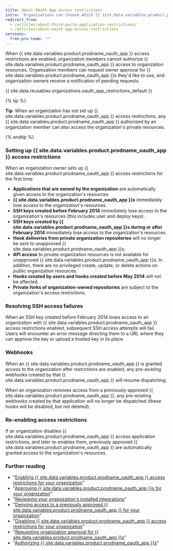 ```yaml
---
title: About OAuth App access restrictions
intro: 'Organizations can choose which {{ site.data.variables.product.prodname_oauth_app }}s have access to their repositories and other resources by enabling {{ site.data.variables.product.prodname_oauth_app }} access restrictions.'
redirect_from:
  - /articles/about-third-party-application-restrictions/
  - /articles/about-oauth-app-access-restrictions
versions:
  free-pro-team: '*'
---
```


When {{ site.data.variables.product.prodname_oauth_app }} access restrictions are enabled, organization members cannot authorize {{ site.data.variables.product.prodname_oauth_app }} access to organization resources. Organization members can request owner approval for {{ site.data.variables.product.prodname_oauth_app }}s they'd like to use, and organization owners receive a notification of pending requests.

{{ site.data.reusables.organizations.oauth_app_restrictions_default }}

{% tip %}

**Tip**: When an organization has not set up {{ site.data.variables.product.prodname_oauth_app }} access restrictions, any {{ site.data.variables.product.prodname_oauth_app }} authorized by an organization member can also access the organization's private resources.

{% endtip %}

### Setting up {{ site.data.variables.product.prodname_oauth_app }} access restrictions

When an organization owner sets up {{ site.data.variables.product.prodname_oauth_app }} access restrictions for the first time:

- **Applications that are owned by the organization** are automatically given access to the organization's resources.
- **{{ site.data.variables.product.prodname_oauth_app }}s** immediately lose access to the organization's resources.
- **SSH keys created before February 2014** immediately lose access to the organization's resources (this includes user and deploy keys).
- **SSH keys created by {{ site.data.variables.product.prodname_oauth_app }}s during or after February 2014** immediately lose access to the organization's resources.
- **Hook deliveries from private organization repositories** will no longer be sent to unapproved {{ site.data.variables.product.prodname_oauth_app }}s.
- **API access** to private organization resources is not available for unapproved {{ site.data.variables.product.prodname_oauth_app }}s. In addition, there are no privileged create, update, or delete actions on public organization resources.
- **Hooks created by users and hooks created before May 2014** will not be affected.
- **Private forks of organization-owned repositories** are subject to the organization's access restrictions.

### Resolving SSH access failures

When an SSH key created before February 2014 loses access to an organization with {{ site.data.variables.product.prodname_oauth_app }} access restrictions enabled, subsequent SSH access attempts will fail. Users will encounter an error message directing them to a URL where they can approve the key or upload a trusted key in its place.

### Webhooks

When an {{ site.data.variables.product.prodname_oauth_app }} is granted access to the organization after restrictions are enabled, any pre-existing webhooks created by that {{ site.data.variables.product.prodname_oauth_app }} will resume dispatching.

When an organization removes access from a previously-approved {{ site.data.variables.product.prodname_oauth_app }}, any pre-existing webhooks created by that application will no longer be dispatched (these hooks will be disabled, but not deleted).

### Re-enabling access restrictions

If an organization disables {{ site.data.variables.product.prodname_oauth_app }} access application restrictions, and later re-enables them, previously approved {{ site.data.variables.product.prodname_oauth_app }} are automatically granted access to the organization's resources.

### Further reading

- "[Enabling {{ site.data.variables.product.prodname_oauth_app }} access restrictions for your organization](/articles/enabling-oauth-app-access-restrictions-for-your-organization)"
- "[Approving {{ site.data.variables.product.prodname_oauth_app }}s for your organization](/articles/approving-oauth-apps-for-your-organization)"
- "[Reviewing your organization's installed integrations](/articles/reviewing-your-organization-s-installed-integrations)"
- "[Denying access to a previously approved {{ site.data.variables.product.prodname_oauth_app }} for your organization](/articles/denying-access-to-a-previously-approved-oauth-app-for-your-organization)"
- "[Disabling {{ site.data.variables.product.prodname_oauth_app }} access restrictions for your organization](/articles/disabling-oauth-app-access-restrictions-for-your-organization)"
- "[Requesting organization approval for {{ site.data.variables.product.prodname_oauth_app }}s](/articles/requesting-organization-approval-for-oauth-apps)"
- "[Authorizing {{ site.data.variables.product.prodname_oauth_app }}s](/articles/authorizing-oauth-apps)"
